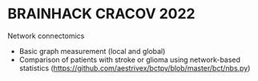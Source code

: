 # BRAINHACK CRACOV 2022

Network connectomics

- Basic graph measurement (local and global)
- Comparison of patients with stroke or glioma using network-based statistics (https://github.com/aestrivex/bctpy/blob/master/bct/nbs.py)
